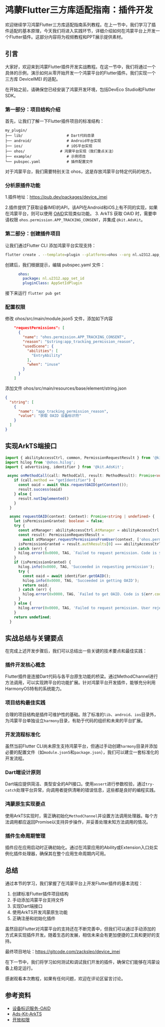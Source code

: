 # 鸿蒙Flutter三方库适配指南：插件开发

欢迎继续学习鸿蒙Flutter三方库适配指南系列教程。在上一节中，我们学习了插件适配的基本原理，今天我们将进入实践环节，详细介绍如何在鸿蒙平台上开发一个Flutter插件。这部分内容将为视频教程和PPT展示提供素材。

## 引言

大家好，欢迎来到鸿蒙Flutter插件开发实战教程。在这一节中，我们将通过一个具体的示例，演示如何从零开始开发一个鸿蒙平台的Flutter插件。我们实现一个三方库 DeviceIMEI 的适配。

在开始之前，请确保您已经安装了鸿蒙开发环境，包括DevEco Studio和Flutter SDK。

### 第一部分：项目结构介绍

首先，让我们了解一下Flutter插件项目的标准结构：

```
my_plugin/
├── lib/                    # Dart代码目录
├── android/                # Android平台实现
├── ios/                    # iOS平台实现
├── ohos/                # 鸿蒙平台实现（我们重点关注）
├── example/                # 示例项目
└── pubspec.yaml            # 插件配置文件
```

对于鸿蒙平台，我们需要特别关注 ohos，这是存放鸿蒙平台特定代码的地方。


### 分析原插件功能

1.插件地址：https://pub.dev/packages/device_imei

2.插件提供了获取设备IMEI的API，该API在Android和iOS上有不同的实现，如果在鸿蒙平台，则可以使用 [OAID](https://developer.huawei.com/consumer/cn/doc/HMSCore-Guides/oaid-0000001050783198)实现类似功能。
3. ArkTS 获取 OAID 时，需要申请权限 `ohos.permission.APP_TRACKING_CONSENT`，并集成 `@kit.AdsKit`。

### 第二部分：创建插件项目

让我们通过Flutter CLI 添加鸿蒙平台实现支持：

```bash
flutter create . --template=plugin --platforms=ohos --org nl.u2312.app_set_id
```

创建后，我们根据提示，编辑 pubspec.yaml 文件：

```yaml
      ohos:
        package: nl.u2312.app_set_id
        pluginClass: AppSetIdPlugin
```

接下来运行 `flutter pub get`



### 配置权限

修改 ohos/src/main/module.json5 文件，添加如下内容

```json
    "requestPermissions": [
      {
        "name": "ohos.permission.APP_TRACKING_CONSENT",
        "reason": "$string:app_tracking_permission_reason",
        "usedScene": {
          "abilities": [
            "EntryAbility"
          ],
          "when": "inuse"
        }
      }
    ]
```

添加文件 ohos/src/main/resources/base/element/string.json

```json
{
  "string": [
    {
      "name": "app_tracking_permission_reason",
      "value": "获取 OAID 设备标识符"
    }
  ]
}
```

## 实现ArkTS端接口

```ts
import { abilityAccessCtrl, common, PermissionRequestResult } from '@kit.AbilityKit';
import hilog from '@ohos.hilog';
import { advertising, identifier } from '@kit.AdsKit';
```

```ts
 async onMethodCall(call: MethodCall, result: MethodResult): Promise<void> {
    if (call.method == "getIdentifier") {
      const oaid = await this.requestOAID(getContext());
      result.success(oaid)
    } else {
      result.notImplemented()
    }
  }
```

```ts
  async requestOAID(context: Context): Promise<string | undefined> {
    let isPermissionGranted: boolean = false;
    try {
      const atManager: abilityAccessCtrl.AtManager = abilityAccessCtrl.createAtManager();
      const result: PermissionRequestResult =
        await atManager.requestPermissionsFromUser(context, ['ohos.permission.APP_TRACKING_CONSENT']);
      isPermissionGranted = result.authResults[0] === abilityAccessCtrl.GrantStatus.PERMISSION_GRANTED;
    } catch (err) {
      hilog.error(0x0000, TAG, `Failed to request permission. Code is ${err.code}, message is ${err.message}`);
    }
    if (isPermissionGranted) {
      hilog.info(0x0000, TAG, 'Succeeded in requesting permission');
      try {
        const oaid = await identifier.getOAID();
        hilog.info(0x0000, TAG, 'Succeeded in getting OAID');
        return oaid;
      } catch (err) {
        hilog.error(0x0000, TAG, `Failed to get OAID. Code is ${err.code}, message is ${err.message}`);
      }
    } else {
      hilog.error(0x0000, TAG, 'Failed to request permission. User rejected');
    }
    return undefined;
  }
```


## 实战总结与关键要点

在完成上述开发步骤后，我们可以总结出一些关键的技术要点和最佳实践：

### 插件开发核心概念
Flutter插件是连接Dart代码与各平台原生功能的桥梁。通过MethodChannel进行方法调用，可以实现跨平台的功能扩展。针对鸿蒙平台开发插件，能够充分利用HarmonyOS特有的系统能力。

### 项目结构最佳实践
合理的项目结构是插件可维护性的基础。除了标准的`lib`、`android`、`ios`目录外，为鸿蒙平台单独设立`harmony`目录，有助于代码的组织和未来的平台扩展。

### 开发流程标准化
虽然当前Flutter CLI尚未原生支持鸿蒙平台，但通过手动创建`harmony`目录并添加必要的配置文件（如`module.json5`和`package.json`），我们可以建立一套标准化的开发流程。

### Dart端设计原则
Dart端应提供简洁、类型安全的API接口。使用`assert`进行参数校验，通过`try-catch`处理平台异常，向调用者提供清晰的错误信息，这些都是良好的编程实践。

### 鸿蒙原生实现要点
使用ArkTS实现时，需正确初始化`MethodChannel`并设置方法调用处理器。每个方法调用都应返回Promise以支持异步操作，并妥善处理未知方法调用的情况。

### 插件生命周期管理
插件应在应用启动时正确初始化。通过在鸿蒙应用的Ability或Extension入口处实例化插件处理器，确保其在整个应用生命周期内可用。

## 总结

通过本节的学习，我们掌握了在鸿蒙平台上开发Flutter插件的基本流程：

1. 创建标准Flutter插件项目结构
2. 手动添加鸿蒙平台支持文件
3. 实现Dart端接口
4. 使用ArkTS开发鸿蒙原生功能
5. 正确注册和初始化插件

虽然目前Flutter对鸿蒙平台的支持还在不断完善中，但我们可以通过手动添加的方式来实现插件开发。随着生态的发展，相信未来会有更加便捷的工具和更好的支持。


最终项目地址：https://gitcode.com/zacksleo/device_imei

在下一节中，我们将学习如何测试和调试我们开发的插件，确保它们能够在鸿蒙设备上稳定运行。

感谢观看本次教程，如果有任何问题，欢迎在评论区留言讨论。

## 参考资料

- [设备标识服务-OAID](https://developer.huawei.com/consumer/cn/doc/HMSCore-Guides/oaid-0000001050783198)
- [Ads-Kit-ArkTS](https://gitee.com/harmonyos_samples/ads-kit-sample-code-client-demo-arkts)
- [开放权限](https://developer.huawei.com/consumer/cn/doc/harmonyos-guides/permissions-for-all-user#ohospermissionapp_tracking_consent)